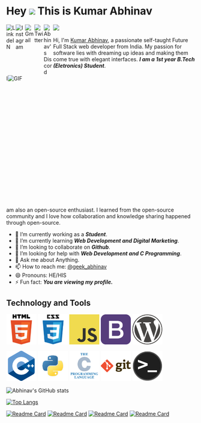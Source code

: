 # Hey <img src="https://media.giphy.com/media/hvRJCLFzcasrR4ia7z/giphy.gif" width="35px"> This is Kumar Abhinav 

<a target="_blank" href="https://www.linkedin.com/in/kumar-abhinav-596b27188/">
  <img align="left" alt="LinkdeIN" width="25px" src="https://cdn.jsdelivr.net/npm/simple-icons@v3/icons/linkedin.svg" />
</a>
<!--
<a target="_blank" href="">
  <img align="left" alt="Whatsapp" width="25px" src="https://cdn.jsdelivr.net/npm/simple-icons@v3/icons/whatsapp.svg" />
  -->
</a>
<a target="_blank" href="https://www.instagram.com/_i_abhi.nav/">
  <img align="left" alt="Instagram" width="25px" src="https://cdn.jsdelivr.net/npm/simple-icons@v3/icons/instagram.svg" />
</a>
<!--
<a target="_blank" href="">
  <img align="left" alt="Devto" width="25px" src="https://cdn.jsdelivr.net/npm/simple-icons@v3/icons/dev-dot-to.svg" />
    -->
</a>
<a target="_blank" href="mailto:abhinavabhinav26012002@gmail.com">
  <img align="left" alt="Gmail" width="25px" src="https://cdn.jsdelivr.net/npm/simple-icons@v3/icons/gmail.svg" />
</a>
<a target="_blank" href="https://twitter.com/geek_abhinav">
  <img align="left" alt="Twitter" width="25px" src="https://cdn.jsdelivr.net/npm/simple-icons@v3/icons/twitter.svg" />
</a>
<a href="">
  <img align="left" alt="Abhinav's Discord" width="25px" src="https://raw.githubusercontent.com/peterthehan/peterthehan/master/assets/discord.svg" />
  </a>

![](https://visitor-badge.glitch.me/badge?page_id=gekabhinav007.geekabhinav007)


<img align="right" alt="GIF" src="https://github.com/abhisheknaiidu/abhisheknaiidu/blob/master/code.gif?raw=true" width="500" height="350" /> 


Hi, I'm [Kumar Abhinav](https://geekabhinav007.github.io/www/), a passionate self-taught Future Full Stack web developer from India. My passion for software lies with dreaming up ideas and making them come true with elegant interfaces. ***I am a 1st year B.Tech (Eletronics) Student***.

I am also an open-source enthusiast. I learned from the open-source community and I love how collaboration and knowledge sharing happened through open-source.

- 🔭 I’m currently working as a ***Student***.
- 🌱 I’m currently learning ***Web Development and Digital Marketing***.
- 👯 I’m looking to collaborate on ***Github***.
- 🤔 I’m looking for help with ***Web Development and C Programming***.
- 💬 Ask me about Anything.
- 📫 How to reach me: [@geek_abhinav](https://twitter.com/geek_abhinav)
- 😄 Pronouns: HE/HIS
- ⚡ Fun fact: ***You are viewing my profile.***

## Technology and Tools 

<code><img height="80" src="https://raw.githubusercontent.com/github/explore/80688e429a7d4ef2fca1e82350fe8e3517d3494d/topics/html/html.png"></code>
<code><img height="80" src="https://raw.githubusercontent.com/github/explore/80688e429a7d4ef2fca1e82350fe8e3517d3494d/topics/css/css.png"></code>
<code><img height="80" src="https://raw.githubusercontent.com/github/explore/80688e429a7d4ef2fca1e82350fe8e3517d3494d/topics/javascript/javascript.png"></code>
<code><img height="80" src="https://raw.githubusercontent.com/github/explore/80688e429a7d4ef2fca1e82350fe8e3517d3494d/topics/bootstrap/bootstrap.png"></code>
<code><img height="80" src="https://raw.githubusercontent.com/github/explore/80688e429a7d4ef2fca1e82350fe8e3517d3494d/topics/wordpress/wordpress.png"></code>

<code><img height="80" src="https://raw.githubusercontent.com/github/explore/80688e429a7d4ef2fca1e82350fe8e3517d3494d/topics/cpp/cpp.png"></code>
<code><img height="80" src="https://raw.githubusercontent.com/github/explore/80688e429a7d4ef2fca1e82350fe8e3517d3494d/topics/python/python.png"></code>
<code><img height="80" src="https://raw.githubusercontent.com/github/explore/80688e429a7d4ef2fca1e82350fe8e3517d3494d/topics/c/c.png"></code>
<code><img height="80" src="https://raw.githubusercontent.com/github/explore/80688e429a7d4ef2fca1e82350fe8e3517d3494d/topics/git/git.png"></code>
<code><img height="80" src="https://raw.githubusercontent.com/github/explore/80688e429a7d4ef2fca1e82350fe8e3517d3494d/topics/terminal/terminal.png"></code>


![Abhinav's GitHub stats](https://github-readme-stats.vercel.app/api?username=geekabhinav007&show_icons=true&theme=radical)

[![Top Langs](https://github-readme-stats.vercel.app/api/top-langs/?username=geekabhinav007&layout=compact&theme=tokyonight)](https://github.com/gekabhinav007/github-readme-stats)


[![Readme Card](https://github-readme-stats.vercel.app/api/pin/?username=geekabhinav007&repo=web-noobdevelopers&theme=synthwave)](https://github.com/geekabhinav007/github-readme-stats)
[![Readme Card](https://github-readme-stats.vercel.app/api/pin/?username=geekabhinav007&repo=code_C_programming&theme=synthwave)](https://github.com/geekabhinav007/github-readme-stats)
[![Readme Card](https://github-readme-stats.vercel.app/api/pin/?username=geekabhinav007&repo=www&theme=synthwave)](https://github.com/geekabhinav007/github-readme-stats)
[![Readme Card](https://github-readme-stats.vercel.app/api/pin/?username=geekabhinav007&repo=noobdeveloper&theme=synthwave)](https://github.com/geekabhinav007/github-readme-stats)


<!--
[![Geekabhinav's wakatime stats](https://github-readme-stats.vercel.app/api/wakatime?username=geekabhinav007)](https://github.com/geekabhinav007/github-readme-stats)

![Anurag's GitHub stats](https://github-readme-stats.vercel.app/api?username=geekabhinav007&show_icons=true)

[![willianrod's wakatime stats](https://github-readme-stats.vercel.app/api/wakatime?username=geekabhinav007)](https://github.com/anuraghazra/github-readme-stats)
-->

